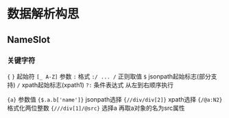 # 数据解析构思

## NameSlot

### 关键字符

`{` `}` 起始符
`[_ A-Z]` 参数
`:` 格式
`:/ ... /` 正则取值
`$` jsonpath起始标志(部分支持)
`/` xpath起始标志(xpath1)
`?:` 条件表达式
从左到右顺序执行

`{a}` 参数值
`{$.a.b['name']}` jsonpath选择
`{//div/div[2]}` xpath选择
`{/@a:N2}` 格式化两位整数
`{///div[1]/@src}` 选择a 再取a对象的名为src属性
